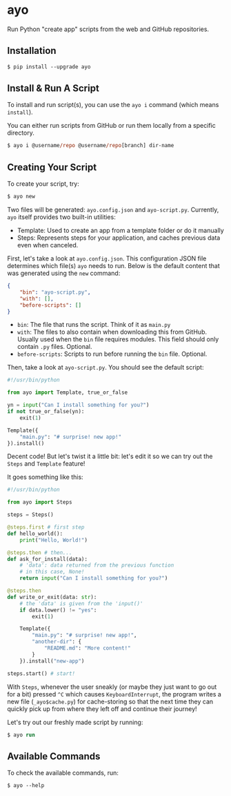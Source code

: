 # ayo

Run Python "create app" scripts from the web and GitHub repositories.

## Installation

```ps
$ pip install --upgrade ayo
```

## Install & Run A Script

To install and run script(s), you can use the `ayo i` command (which means `install`).

You can either run scripts from GitHub or run them locally from a specific directory.

```ps
$ ayo i @username/repo @username/repo[branch] dir-name
```

## Creating Your Script

To create your script, try:

```ps
$ ayo new
```

Two files will be generated: `ayo.config.json` and `ayo-script.py`. Currently, `ayo` itself provides two built-in utilities:

- Template: Used to create an app from a template folder or do it manually
- Steps: Represents steps for your application, and caches previous data even when canceled.

First, let's take a look at `ayo.config.json`. This configuration JSON file determines which file(s) `ayo` needs to run. Below is the default content that was generated using the `new` command:

```json
{
    "bin": "ayo-script.py",
    "with": [],
    "before-scripts": []
}
```

- `bin`: The file that runs the script. Think of it as `main.py`
- `with`: The files to also contain when downloading this from GitHub. Usually used when the `bin` file requires modules. This field should only contain `.py` files. Optional.
- `before-scripts`: Scripts to run before running the `bin` file. Optional.

Then, take a look at `ayo-script.py`. You should see the default script:

```python
#!/usr/bin/python

from ayo import Template, true_or_false

yn = input("Can I install something for you?")
if not true_or_false(yn):
    exit(1)

Template({
    "main.py": "# surprise! new app!"
}).install()
```

Decent code! But let's twist it a little bit: let's edit it so we can try out the `Steps` and `Template` feature!

It goes something like this:

```python
#!/usr/bin/python

from ayo import Steps

steps = Steps()

@steps.first # first step
def hello_world():
    print("Hello, World!")

@steps.then # then...
def ask_for_install(data):
    # 'data': data returned from the previous function
    # in this case, None!
    return input("Can I install something for you?")

@steps.then
def write_or_exit(data: str):
    # the 'data' is given from the 'input()'
    if data.lower() != "yes":
        exit(1)

    Template({
        "main.py": "# surprise! new app!",
        "another-dir": {
            "README.md": "More content!"
        }
    }).install("new-app")

steps.start() # start!
```

With `Steps`, whenever the user sneakly (or maybe they just want to go out for a bit) pressed `^C` which causes `KeyboardInterrupt`, the program writes a new file (`_ayo$cache.py`) for cache-storing so that the next time they can quickly pick up from where they left off and continue their journey!

Let's try out our freshly made script by running:

```ps
$ ayo run
```

## Available Commands

To check the available commands, run:

```ps
$ ayo --help
```

